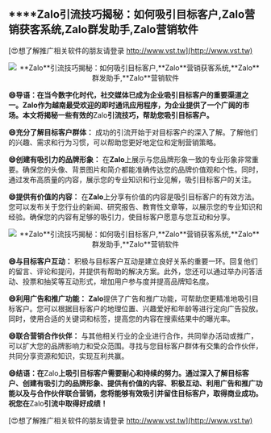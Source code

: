 ## ****Zalo**引流技巧揭秘：如何吸引目标客户,**Zalo**营销获客系统,**Zalo**群发助手,**Zalo**营销软件**

[😍想了解推广相关软件的朋友请登录 http://www.vst.tw](http://www.vst.tw)

 <center><img src="https://vst.tw/MP4/tuiguang/png/8.png" alt="**Zalo**引流技巧揭秘：如何吸引目标客户,**Zalo**营销获客系统,**Zalo**群发助手,**Zalo**营销软件"></center>

**😄导语：在当今数字化时代，社交媒体已成为企业吸引目标客户的重要渠道之一。**Zalo**作为越南最受欢迎的即时通讯应用程序，为企业提供了一个广阔的市场。本文将揭秘一些有效的**Zalo**引流技巧，帮助您吸引目标客户。**

**😄充分了解目标客户群体：**
成功的引流开始于对目标客户的深入了解。了解他们的兴趣、需求和行为习惯，可以帮助您更好地定位和定制营销策略。

**😄创建有吸引力的品牌形象：**
在**Zalo**上展示与您品牌形象一致的专业形象非常重要。确保您的头像、背景图片和简介都能准确传达您的品牌价值观和个性。同时，通过发布高质量的内容，展示您的专业知识和行业见解，吸引目标客户的关注。

**😄提供有价值的内容：**
在**Zalo**上分享有价值的内容是吸引目标客户的有效方法。您可以发布关于您行业的新闻、研究报告、教育性文章等，以展示您的专业知识和经验。确保您的内容有足够的吸引力，使目标客户愿意与您互动和分享。

 <center><img src="https://vst.tw/MP4/tuiguang/png/3.png" alt="**Zalo**引流技巧揭秘：如何吸引目标客户,**Zalo**营销获客系统,**Zalo**群发助手,**Zalo**营销软件"></center>

**😄与目标客户互动：**
积极与目标客户互动是建立良好关系的重要一环。回复他们的留言、评论和提问，并提供有帮助的解决方案。此外，您还可以通过举办问答活动、投票和抽奖等互动形式，增加用户参与度并提高品牌知名度。

**😄利用广告和推广功能：**
**Zalo**提供了广告和推广功能，可帮助您更精准地吸引目标客户。您可以根据目标客户的地理位置、兴趣爱好和年龄等进行定向广告投放。同时，使用合适的关键词和标签，提高您的内容在搜索结果中的曝光率。

**😄联合营销合作伙伴：**
与其他相关行业的企业进行合作，共同举办活动或推广，可以扩大您的品牌影响力和受众范围。寻找与您目标客户群体有交集的合作伙伴，共同分享资源和知识，实现互利共赢。

**😄结语：在**Zalo**上吸引目标客户需要耐心和持续的努力。通过深入了解目标客户、创建有吸引力的品牌形象、提供有价值的内容、积极互动、利用广告和推广功能以及与合作伙伴联合营销，您将能够有效吸引并留住目标客户，取得商业成功。祝您在**Zalo**引流中取得好成绩！**

[😍想了解推广相关软件的朋友请登录 http://www.vst.tw](http://www.vst.tw)



